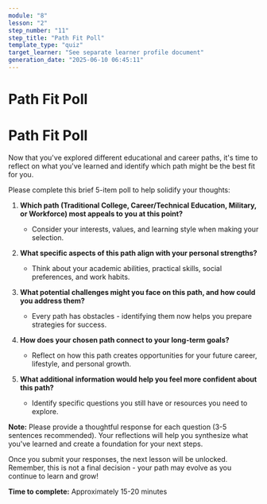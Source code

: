 ```yaml
---
module: "8"
lesson: "2"
step_number: "11"
step_title: "Path Fit Poll"
template_type: "quiz"
target_learner: "See separate learner profile document"
generation_date: "2025-06-10 06:45:11"
---
```


# Path Fit Poll

# Path Fit Poll

Now that you've explored different educational and career paths, it's time to reflect on what you've learned and identify which path might be the best fit for you.

Please complete this brief 5-item poll to help solidify your thoughts:

1. **Which path (Traditional College, Career/Technical Education, Military, or Workforce) most appeals to you at this point?**
   * Consider your interests, values, and learning style when making your selection.

2. **What specific aspects of this path align with your personal strengths?**
   * Think about your academic abilities, practical skills, social preferences, and work habits.

3. **What potential challenges might you face on this path, and how could you address them?**
   * Every path has obstacles - identifying them now helps you prepare strategies for success.

4. **How does your chosen path connect to your long-term goals?**
   * Reflect on how this path creates opportunities for your future career, lifestyle, and personal growth.

5. **What additional information would help you feel more confident about this path?**
   * Identify specific questions you still have or resources you need to explore.

**Note:** Please provide a thoughtful response for each question (3-5 sentences recommended). Your reflections will help you synthesize what you've learned and create a foundation for your next steps.

Once you submit your responses, the next lesson will be unlocked. Remember, this is not a final decision - your path may evolve as you continue to learn and grow!

**Time to complete:** Approximately 15-20 minutes